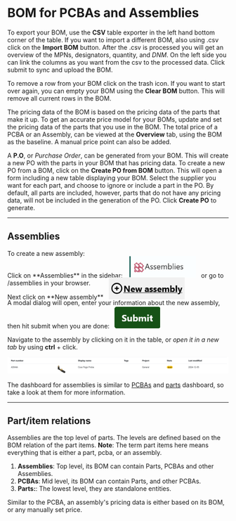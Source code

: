 # BOM for PCBAs and Assemblies

To export your BOM, use the **CSV** table exporter in the left hand bottom corner of the table. If you want to import a different BOM, also using .csv click on the **Import BOM** button. After the .csv is processed you will get an overview of the MPNs, designators, quantity, and *DNM*. On the left side you can link the columns as you want from the csv to the processed data. Click submit to sync and upload the BOM.

To remove a row from your BOM click on the trash icon. If you want to start over again, you can empty your BOM using the **Clear BOM** button. This will remove all current rows in the BOM. 

The pricing data of the BOM is based on the pricing data of the parts that make it up. To get an accurate price model for your BOMs, update and set the pricing data of the parts that you use in the BOM. The total price of a PCBA or an Assembly, can be viewed at the **Overview** tab, using the BOM as the baseline. A manual price point can also be added.

A **P.O**, or *Purchase Order*, can be generated from your BOM. This will create a new PO with the parts in your BOM that has pricing data. To create a new PO from a BOM, click on the **Create PO from BOM** button. This will open a form including a new table displaying your BOM. Select the supplier you want for each part, and choose to ignore or include a part in the PO. By default, all parts are included, however, parts that do not have any pricing data, will not be included in the generation of the PO. Click **Create PO** to generate. 

---

## Assemblies
<p style="max-height: 0px;">  <!-- 0px? -->
To create a new assembly:
</p>

<p style="max-height: 35px;">
    Click on **Assemblies** in the sidebar: &nbsp; <img src="../images/nav_assembly.png" height="50"> &nbsp; or go to /assemblies in your browser.
</p>

<p style="max-height: 35px;">
    Next click on **New assembly** &nbsp; <img src="../images/new_assembly.png" height="50">
</p>

<p style="max-height: 75px;">
    A modal dialog will open, enter your information about the new assembly, then hit submit when you are done: &nbsp; <img src="../images/submit.png" height="50">
</p>

Navigate to the assembly by clicking on it in the table, or *open it in a new tab* by using **ctrl** + click.

<img src="../images/assembly_table_entry.png">

The dashboard for assemblies is similar to <a href="/first_part">PCBAs</a> and <a href="/parts_to_pcbas">parts</a> dashboard, so take a look at them for more information.

---

## Part/item relations

Assemblies are the top level of parts. The levels are defined based on the BOM relation of the part items.
**Note**: The term part items here means everything that is either a part, pcba, or an assembly.

1. **Assemblies**: Top level, its BOM can contain Parts, PCBAs and other Assemblies.
2. **PCBAs**: Mid level, its BOM can contain Parts, and other PCBAs.
3. **Parts:**: The lowest level, they are standalone entities. 

Similar to the PCBA, an assembly's pricing data is either based on its BOM, or any manually set price. 